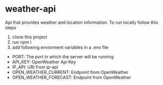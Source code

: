 # weather-api

Api that provides weather and location information. To run locally follow this steps
1. clone this project
2. run npm i
3. add following enviorment variables in a .env file
  * PORT: The port in which the server will be running
  * API_KEY: OpenWeather Api Key
  * IP_API: URI from ip-api
  * OPEN_WEATHER_CURRENT: Endpoint from OpenWeather
  * OPEN_WEATHER_FORECAST: Endpoint from OpenWeather
